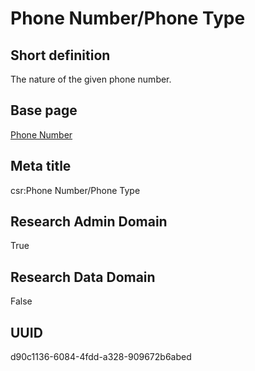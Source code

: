 # Phone Number/Phone Type
## Short definition
The nature of the given phone number.
## Base page
[Phone Number](https://github.com/EuroCRIS/CASRAI-Dictionairies/blob/main/Objects/Phone%20Number.md)
## Meta title
csr:Phone Number/Phone Type
## Research Admin Domain
True
## Research Data Domain
False
## UUID
d90c1136-6084-4fdd-a328-909672b6abed

